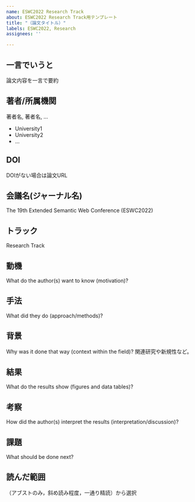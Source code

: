 ```yaml
---
name: ESWC2022 Research Track
about: ESWC2022 Research Track用テンプレート
title: "（論文タイトル）"
labels: ESWC2022, Research
assignees: ''

---
```


## 一言でいうと
論文内容を一言で要約  
## 著者/所属機関
著者名, 著者名, ...
- University1
- University2
- ...

## DOI
DOIがない場合は論文URL  
## 会議名(ジャーナル名)  
The 19th Extended Semantic Web Conference (ESWC2022)  
## トラック
Research Track

## 動機
What do the author(s) want to know (motivation)?
## 手法
What did they do (approach/methods)?
## 背景
Why was it done that way (context within the field)?
関連研究や新規性など。
## 結果
What do the results show (figures and data tables)?
## 考察
How did the author(s) interpret the results (interpretation/discussion)?
## 課題
What should be done next?
## 読んだ範囲
（アブストのみ，斜め読み程度，一通り精読）から選択
